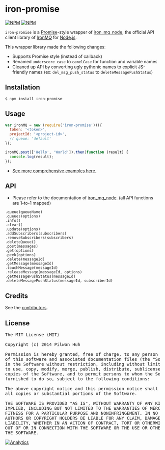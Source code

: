 # iron-promise


[![NPM](https://nodei.co/npm/iron-promise.png?downloads=false&stars=false)](https://npmjs.org/package/iron-promise) [![NPM](https://nodei.co/npm-dl/iron-promise.png?months=6)](https://npmjs.org/package/iron-promise)

`iron-promise` is a [Promise](https://developer.mozilla.org/en-US/docs/Web/JavaScript/Reference/Global_Objects/Promise)-style wrapper of [iron_mq_node](https://github.com/iron-io/iron_mq_node), the official API client library of [IronMQ](http://www.iron.io/mq) for [Node.js](http://nodejs.org/).

This wrapper library made the following changes:

* Supports Promise style (instead of callback)
* Renamed `underscore_case` to `camelCase` for function and variable names
* Cleaned up API by converting ugly pythonic names to explicit JS-friendly names (ex: `del_msg_push_status` to `deleteMessagePushStatus`)


## Installation

    $ npm install iron-promise


## Usage

```js
var ironMQ = new (require('iron-promise'))({
  token: '<token>',
  projectId: '<project-id>',
  // queue: 'default'
});

ironMQ.post(['Hello', 'World']).then(function (result) {
  console.log(result);
});
```

* [See more comprehensive examples here.](https://github.com/pilwon/node-iron-promise/tree/master/examples)


## API

* Please refer to the documentation of [iron_mq_node](https://github.com/iron-io/iron_mq_node). (all API functions are 1-to-1 mapped)

```text
.queue(queueName)
.queues(options)
.info()
.clear()
.update(options)
.addSubscribers(subscribers)
.removeSubscribers(subscribers)
.deleteQueue()
.post(messages)
.get(options)
.peek(options)
.delete(messageId)
.getMessage(messageId)
.touchMessage(messageId)
.releaseMessage(messageId, options)
.getMessagePushStatus(messageId)
.deleteMessagePushStatus(messageId, subscriberId)
```


## Credits

  See the [contributors](https://github.com/pilwon/node-iron-promise/graphs/contributors).


## License

<pre>
The MIT License (MIT)

Copyright (c) 2014 Pilwon Huh

Permission is hereby granted, free of charge, to any person obtaining a copy
of this software and associated documentation files (the "Software"), to deal
in the Software without restriction, including without limitation the rights
to use, copy, modify, merge, publish, distribute, sublicense, and/or sell
copies of the Software, and to permit persons to whom the Software is
furnished to do so, subject to the following conditions:

The above copyright notice and this permission notice shall be included in
all copies or substantial portions of the Software.

THE SOFTWARE IS PROVIDED "AS IS", WITHOUT WARRANTY OF ANY KIND, EXPRESS OR
IMPLIED, INCLUDING BUT NOT LIMITED TO THE WARRANTIES OF MERCHANTABILITY,
FITNESS FOR A PARTICULAR PURPOSE AND NONINFRINGEMENT. IN NO EVENT SHALL THE
AUTHORS OR COPYRIGHT HOLDERS BE LIABLE FOR ANY CLAIM, DAMAGES OR OTHER
LIABILITY, WHETHER IN AN ACTION OF CONTRACT, TORT OR OTHERWISE, ARISING FROM,
OUT OF OR IN CONNECTION WITH THE SOFTWARE OR THE USE OR OTHER DEALINGS IN
THE SOFTWARE.
</pre>


[![Analytics](https://ga-beacon.appspot.com/UA-47034562-20/node-iron-promise/readme?pixel)](https://github.com/pilwon/node-iron-promise)
